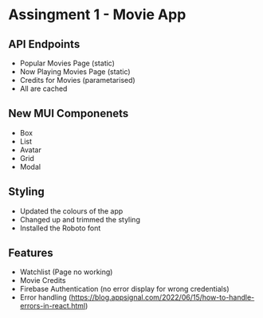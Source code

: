 # Assingment 1 - Movie App

## API Endpoints

-   Popular Movies Page (static)
-   Now Playing Movies Page (static)
-   Credits for Movies (parametarised)
-   All are cached

## New MUI Componenets

-   Box
-   List
-   Avatar
-   Grid
-   Modal

## Styling

-   Updated the colours of the app
-   Changed up and trimmed the styling
-   Installed the Roboto font

## Features

-   Watchlist (Page no working)
-   Movie Credits
-   Firebase Authentication (no error display for wrong credentials)
-   Error handling (https://blog.appsignal.com/2022/06/15/how-to-handle-errors-in-react.html)
